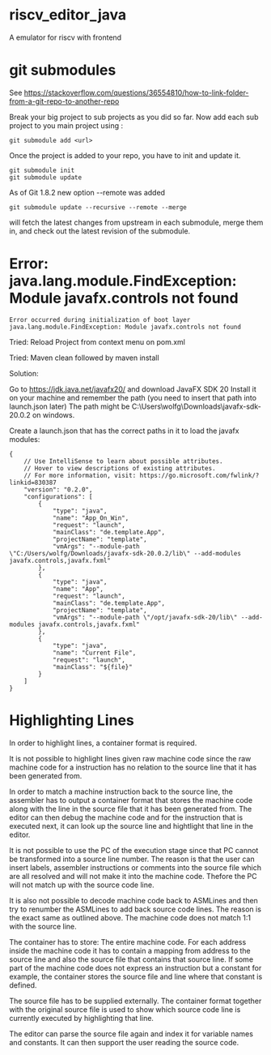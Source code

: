 # riscv_editor_java

A emulator for riscv with frontend

# git submodules

See https://stackoverflow.com/questions/36554810/how-to-link-folder-from-a-git-repo-to-another-repo

Break your big project to sub projects as you did so far.
Now add each sub project to you main project using :

```
git submodule add <url>
```

Once the project is added to your repo, you have to init and update it.

```
git submodule init
git submodule update
```

As of Git 1.8.2 new option --remote was added

```
git submodule update --recursive --remote --merge
```

will fetch the latest changes from upstream in each submodule, merge them in, and check out the latest revision of the submodule.

# Error: java.lang.module.FindException: Module javafx.controls not found

```
Error occurred during initialization of boot layer
java.lang.module.FindException: Module javafx.controls not found
```

Tried: Reload Project from context menu on pom.xml

Tried: Maven clean followed by maven install

Solution:

Go to https://jdk.java.net/javafx20/ and download JavaFX SDK 20
Install it on your machine and remember the path (you need to insert that path into launch.json later)
The path might be C:\Users\wolfg\Downloads\javafx-sdk-20.0.2 on windows.

Create a launch.json that has the correct paths in it to load the javafx modules:

```
{
    // Use IntelliSense to learn about possible attributes.
    // Hover to view descriptions of existing attributes.
    // For more information, visit: https://go.microsoft.com/fwlink/?linkid=830387
    "version": "0.2.0",
    "configurations": [
        {
            "type": "java",
            "name": "App_On_Win",
            "request": "launch",
            "mainClass": "de.template.App",
            "projectName": "template",
            "vmArgs": "--module-path \"C:/Users/wolfg/Downloads/javafx-sdk-20.0.2/lib\" --add-modules javafx.controls,javafx.fxml"
        },
        {
            "type": "java",
            "name": "App",
            "request": "launch",
            "mainClass": "de.template.App",
            "projectName": "template",
            "vmArgs": "--module-path \"/opt/javafx-sdk-20/lib\" --add-modules javafx.controls,javafx.fxml"
        },
        {
            "type": "java",
            "name": "Current File",
            "request": "launch",
            "mainClass": "${file}"
        }
    ]
}
```

# Highlighting Lines

In order to highlight lines, a container format is required.

It is not possible to highlight lines given raw machine code since the raw
machine code for a instruction has no relation to the source line that it has
been generated from.

In order to match a machine instruction back to the source line, the assembler
has to output a container format that stores the machine code along with
the line in the source file that it has been generated from. The editor can
then debug the machine code and for the instruction that is executed next,
it can look up the source line and hightlight that line in the editor.

It is not possible to use the PC of the execution stage since that PC cannot
be transformed into a source line number. The reason is that the user can
insert labels, assembler instructions or comments into the source file which
are all resolved and will not make it into the machine code. Thefore the PC
will not match up with the source code line.

It is also not possible to decode machine code back to ASMLines and then
try to renumber the ASMLines to add back source code lines. The reason is
the exact same as outlined above. The machine code does not match 1:1 with
the source line.

The container has to store: The entire machine code. For each address
inside the machine code it has to contain a mapping from address to the source
line and also the source file that contains that source line. If some part
of the machine code does not express an instruction but a constant for example,
the container stores the source file and line where that constant is defined.

The source file has to be supplied externally. The container format together
with the original source file is used to show which source code line is
currently executed by highlighting that line.

The editor can parse the source file again and index it for variable names
and constants. It can then support the user reading the source code.